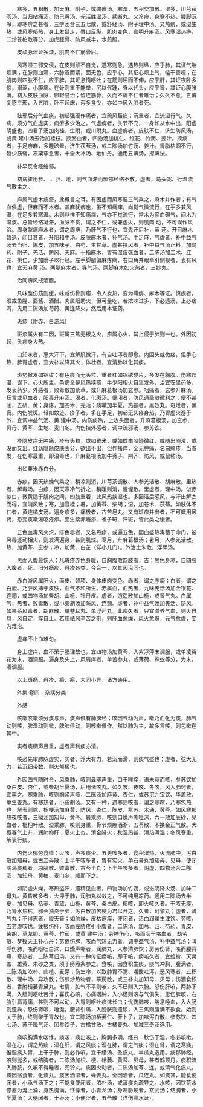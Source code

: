 <!-- { "loadSidebar": true } -->
　　寒多，五积散，加天麻、附子，或蠲痹汤。寒湿，五积交加散。湿多，川芎茯苓汤、当归拈痛汤、防己黄汤、羌活胜湿汤、续断丸。又冷痹，身寒不热，腰脚沉冷，即寒痹之甚者，三痹汤合三五七散，或舒经汤、附子理中汤。又热痹，或湿生热，或风寒郁热，身上发鼠走，唇口反纵，肌肉变色，宣明升麻汤。风寒湿热痹，二炒苍柏散等分，加虎胫骨、防风减半，水煎服。

　　皮顽脉涩证多烦，肌肉不仁筋骨屈。

　　风寒湿三邪交侵，在皮则顽不自觉，遇寒则急，遇热则纵，应乎肺，其证气喘烦满；在脉则血滞，六脉涩而紧，面无色，应乎心，其证心烦上气，嗌干善噫；在肌肉则四肢不仁，应乎脾，其证怠惰呕吐；在筋则屈而不伸，应乎肝，其证夜卧多惊，溺涩，小腹痛。在骨则重不能举，尻以代踵，脊以代头，应乎肾，其证心腹胀满。初入皮肤血脉，邪轻易治；留连筋骨，久而不痛不仁者难治；久久不愈，五痹复感三邪，入五脏，卧不起床，泻多食少，亦如中风入脏者死。

　　祛邪后分气血痰，初起强硬作痛者，宜疏风豁痰；沉重者，宜流湿行气。久病，须分气血虚实，痰瘀多少治之。气虚痹者，关节不充，一身如从水中出，阳虚阴盛也，四君子汤加肉桂、生附，或川附丸。血虚痹者，皮肤不仁，济生防风汤，或黄 建中汤去饴加桂枝。挟瘀血者，四物汤加桃仁、红花、竹沥、姜汁。挟痰者，手足痹麻，多睡眩晕，济生茯苓汤，或二陈汤加竹沥、姜汁。肾脂枯涸不行，髓少筋弱，冻栗挛急者，十全大补汤、地仙丹。通用五痹汤，擦痹法。

　　补早反令经络郁。

　　初病骤用参、 、归、地，则气血滞而邪郁经络不散。虚者，乌头粥、行湿流气散主之。

　　麻属气虚木痰瘀，此概言之耳。有因虚而风寒湿三气乘之，麻木并作者；有气血俱虚，但麻而不木者。盖麻犹痹也，虽不知痛痒，尚觉气微流行，在手多兼风湿，在足多兼寒湿。木则非惟不知痛痒，气亦不觉流行，常木为瘀血碍气，间木为湿痰。总皆经络凝滞，血脉不贯，谓之不仁，或兼虚火，则肌肉 动，不可误作风治。周身掣痛麻木者，谓之周痹，乃肝气不行也，宜先汗后补，黄 汤。开目麻木暂退，闭目甚者，升阳和中汤。皮肤麻木者，补气汤。手足麻，气虚者，补中益气汤去当归、陈皮，加五味子、白芍、生甘草。虚甚挟风者，补中益气汤正料，加乌药、附子、羌活、防风、天麻。十指麻木，胃有湿痰死血者，二陈汤加二术、红花、桃仁，少加附子以行经。左手脚腿偏麻疼痛，右口角并眼牵引侧视者，表有风也，宜天麻黄 汤。两腿麻木者，导气汤。两脚麻木如火热者，三妙丸。

　　治同痹风戒酒醋。

　　凡味酸伤筋则缓，味咸伤骨则痿，令人发热，变为痛痹、麻木等证。慎疾者，须戒鱼腥、面酱、酒醋。肉属阳助火，但可量吃，若浓味过多，下必遗溺，上必痞闷，先用二陈汤加芍药、黄连降火，然后用本证药。

　　斑疹（附赤、白游风）

　　斑疹属火有二因，斑属三焦无根之火，疹属心火，其上侵于肺则一也。外因初起，头疼身大热。

　　口知味者，忌大汗下，宜解肌微汗，有自吐泻者即愈。内因头或微疼，但手心热，脾胃虚者，宜大补以降其火；体壮者，宜清肺以化其痰。

　　斑势掀发如锦纹；有色痕而无头粒，重者红如锦绣成片，多发在胸腹。伤寒误温、误下，心火所主。杂病全是风热挟痰，手少阳相火自里发外，治宜安里药多，发表药少。外感者，败毒散加紫草，或升麻葛根汤加玄参。咽痛者，玄参升麻汤。狂言或见血者，阳毒升麻汤。渴者，化斑汤。便闭者，防风通圣散微利之；便不甚闭，去硝、黄；身疼，加苍术、羌活；痰嗽加半夏。热甚者，黑奴丸。斑烂者，黑膏。内伤发斑。轻如蚊迹、疹子者，多在手足，初起无头疼身热，乃胃虚火游于外，宜调中益气汤、黄 建中汤。内伤痰热，上攻头面者，升麻葛根汤，加玄参、贝母、黄芩、生地、麦门冬。内伤挟外感者，调中疏邪汤、参苏饮。

　　疹隐皮痒无肿痛，疹有头粒，或如粟米，或如蚊虫咬迹微红，或随出随没，或没而又出。红沥隐隐皮肤表分，欲出不出，但作搔痒，全无肿痛，名曰瘾疹，当春发，在伤寒最重，即温毒也，升麻葛根汤加牛蒡子、荆芥、防风，或鼠粘汤。

　　出如粟米赤白分。

　　赤疹，因天热燥气乘之，稍凉则消，川芎茶调散、人参羌活散、胡麻散。里热者，解毒汤。白疹，因天寒冷气折之，稍暖则消，惺惺散。里虚者，理中汤。似赤似白，微黄隐于肌肉之间，四肢重着，此风热挟湿也。多因浴后感风，与汗出解衣而得，宜消风散；寒，加官桂；暑，加黄芩、柴胡；湿，加苍术、茯苓。如肢体不仁者，黄连橘皮汤。遍身疹多，痛极者，古苦皂丸。又有斑疹并出者，不可概用风药，恐变痰嗽渴呕疮疹。面生紫赤瘾疹、雀子斑、汗斑，皆此类之缓者。

　　五色血毒风火炽，疹色赤者，又名丹疹，或遍五色，因血盛热毒蓄于命门，被风毒逐动相火，则发满遍身，甚则肌烂。寒月，升麻葛根汤；暑月，人参羌活散。热，加黄芩、玄参；冷，加黄、白芷（详小儿门）。外治土朱散，浮萍汤。

　　黑而入腹最伤人；凡斑疹赤色身暖，自胸腹散四肢者，吉；黑色身凉，自四肢入腹者，死。旧分瘾疹、丹疹各类，今合一，以其因治同也。

　　赤白游风属肝火，面皮、颈项、身体皮肉变色，赤者，谓之赤癜；白者，谓之白癜。乃肝风搏于皮肤，血气不和所生。赤属血，血热者，九味羌活汤加金银花、连翘，或四物汤加柴胡、山栀、牡丹皮。虚者，逍遥散加山栀，或肾气丸。白属气，热者，败毒散，或小柴胡汤加防风、连翘。虚者，补中益气汤加羌活、防风。如果系风毒者，胡麻散、单苍耳丸、单浮萍丸。此疾久者，只宜滋养气血，则火自息，风自定，痒自止。若用祛风辛苦之剂，则肝血愈燥，风火愈炽，元气愈虚，变为难治。

　　虚痒不止血难匀。

　　身上虚痒，血不荣于腠理故也，宜四物汤加黄芩，入紫浮萍末调服，或单凌霄花为末，酒调服。遍身及头上，风屑痒者，单苦参丸，或薄荷、蝉蜕等分，为末，酒调服。

　　以上斑瘾、丹疹、癜、癣，大同小异，诸方通用。

　　外集·卷四　杂病分类

　　外感

　　咳嗽咳嗽须分痰与声，痰声俱有肺脾经；咳因气动为声，嗽乃血化为痰，肺气动则咳，脾湿动则嗽，脾肺俱动，则咳嗽俱作。然以肺为主，故多言咳，则包嗽在其中。

　　实者痰稠声且重，虚者声利痰亦清。

　　咳必先审肺脉虚实，实者，浮大有力，若沉而滑，则痰气盛也；虚者，弦大无力，若沉细带数，则火郁极也。

　　外因四气随时令，风乘肺，咳则鼻塞声重，口干喉痒，语未竟而咳，参苏饮加桑白皮、杏仁，或柴胡半夏汤，后用诸咳丸。如久咳、夜咳、冬咳，风入肺窍者，宜熏之。寒乘肺，咳则胸紧声哑，二陈汤加麻黄、杏仁，或苏沉九宝饮、华盖散、单生姜丸。有寒热者，小柴胡汤。又有一种，遇寒则咳者，谓之寒暄，乃寒包热也，解表则除，枳梗汤加麻黄、防风、杏仁、陈皮、紫苏、木通、黄芩。如风寒郁热夜咳者，三拗汤加知母、黄芩。暑乘肺，咳则口燥声嘶吐沫，六一散加辰砂，见血者，枇杷叶散。湿乘肺，咳则身重，骨节烦疼洒淅，五苓散、不换金正气散。大概春气上升，润肺抑肝；夏火上炎，清金降火；秋湿热甚，清热泻湿；冬风寒重，解表行痰。

　　内伤火郁劳食情；火咳，声多痰少。五更咳多者，食积湿热，火流肺中，泻白散加知母，或古二母散；上半午咳多者，胃有实火，单石膏丸加知母、贝母，便闭喘渴痰稠者，凉膈散、败毒散、古芩半丸；下半午咳多者，阴虚，四物汤合二陈汤，加知母、黄柏、麦门冬，顺而下之。

　　如阴虚火燥，寒热盗汗，遗精见血者，四物汤加竹沥，或滋阴降火汤、加味二母丸。黄昏咳多者，火浮于肺，润肺丸以敛之，不可纯用凉药。通用二陈汤去半夏，加贝母、栝蒌、青黛、山栀、黄芩、桑白皮。郁咳，即火咳久者。干咳无痰，乃肾水焦枯，邪火独炎于肺，泻白散加苦梗为君以开之。久者，诃黎丸；虚者，肾气丸；不得志者，霞天膏；如肺燥，皮枯疮痒，便闭者，活血润燥生津饮。劳咳，五劳虚咳也。疲极伤肝，咳而左胁疼引小腹者，二陈汤，加芎、归、芍药、青皮、柴胡、草龙胆、黄芩、竹茹，或黄 建中汤；劳神伤心，咳而咽干咯血者，劫劳散、梦授天王补心丹；劳倦伤脾，咳而气短无力者，调中益气汤、补中益气汤；叫呼伤肺，咳而呕吐白沫，口燥声嘶者，润肺丸、人参清肺饮；房劳伤肾，咳而腰背痛、寒热者，二陈芎归汤。又有一种传证痨咳，即干咳，痨咳久者，宜蛤蚧、天灵盖、雄黄、朱砂之类，须于痨瘵条参之。食咳，因食积生痰，痰气冲胸，腹满者，二陈汤加浓朴、山楂、麦芽；伤生冷，以致肺胃不清、嗳酸吐泻，恶风寒者，五积散、理中汤、异攻散；伤煎炒热物者，葶苈散，或三补丸加知母、贝母；伤酒食积者，香附栝蒌青黛丸。七情，脏气不平则咳，久不已则入六腑。怒伤肝咳，两胁下满，入胆则呕吐苦汁；喜伤心咳，心痛咽肿，入小肠则咳与气俱失，思伤脾咳，右胁引肩背痛，甚则不可以动，入胃则呕吐痰沫长虫；忧伤肺咳，喘息唾血，入大肠则遗粪；恐伤肾咳，唾涎，腰背引痛，入膀胱则遗尿，入三焦则腹满不欲食。始则关于肺，终则聚于胃故也。宜二陈汤加栝蒌仁、萝卜子，加味泻白散、参苏饮、四七汤、苏子降气汤、团参饮子、古橘甘散、古橘姜丸、加减三奇汤选用。

　　痰咳胸满水咳悸，痰咳，痰出咳止，胸膈多满。经曰：秋伤于湿，冬必咳嗽。湿在心，谓之热痰；湿在肝，谓之风痰；湿在肺，谓之气痰；湿在肾，谓之寒痰。惟湿痰入胃，上干于肺，则必作咳，宜千缗汤、坠痰丸、半瓜丸选用。痰郁肺经，咳则涎多，或结胸者，二陈汤加枳、梗、栝蒌、黄芩、贝母，甚者鹤顶丹。痰积流入肺脘，久咳不得睡者，兜铃丸。痰因火动者，二陈汤加芩、连，或清气化痰丸。痰因宿食者，化痰丸。痰因酒湿者，蜂姜丸。全因酒者，瓜连丸。如痰甚，能食便闭者，小承气汤下之；不能食便闭者，浓朴汤，或滚痰丸疏导之。水咳，因饮茶水停蓄为涎上涌，身热胸满，怔悸者，小青龙汤；身寒胁硬者，玄武汤；结胸者，小半夏汤；大便闭者，十枣汤；小便涩者，五苓散（详伤寒水证）。

